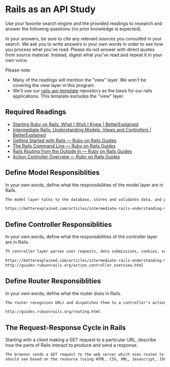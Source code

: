 # Rails as an API Study

Use your favorite search engine and the provided readings to research and answer
the following questions (no prior knowledge is expected).

In your answers, be sure to cite any relevant sources you consulted in your
search. We ask you to write answers in your own words in order to see how you
process what you've read. Please do not answer with direct quotes from source
material. Instead, digest what you've read and repeat it in your own voice.

Please note:

-   Many of the readings will mention the "view" layer. We won't be covering the
    view layer in this program.
-   We'll use our [rails-api-template](https://github.com/ga-wdi-boston/rails-api-template)
    repository as the basis for our rails applications.
    This template excludes the "view" layer.

## Required Readings

-   [Starting Ruby on Rails: What I Wish I Knew | BetterExplained](http://betterexplained.com/articles/starting-ruby-on-rails-what-i-wish-i-knew/)
-   [Intermediate Rails: Understanding Models, Views and Controllers | BetterExplained](http://betterexplained.com/articles/intermediate-rails-understanding-models-views-and-controllers/)
-   [Getting Started with Rails — Ruby on Rails Guides](http://guides.rubyonrails.org/getting_started.html)
-   [The Rails Command Line — Ruby on Rails Guides](http://guides.rubyonrails.org/command_line.html)
-   [Rails Routing from the Outside In — Ruby on Rails Guides](http://guides.rubyonrails.org/routing.html)
-   [Action Controller Overview — Ruby on Rails Guides](http://guides.rubyonrails.org/action_controller_overview.html)

## Define Model Responsiblities

In your own words, define what the responsibilities of the model layer are in
Rails.

```md
The model layer talks to the database, stores and validates data, and performs the business logic. It retrieves the resource being requested from the controller.

https://betterexplained.com/articles/intermediate-rails-understanding-models-views-and-controllers/
```

## Define Controller Responsiblities

In your own words, define what the responsibilities of the controller layer are
in Rails.

```md
Th controller layer parses user requests, data submissions, cookies, sessions and associated “browser stuff”, calls the model layer's methods, and then passes the output of those methods to view along with response body and metadata and send it back to the web server.

https://betterexplained.com/articles/intermediate-rails-understanding-models-views-and-controllers/
http://guides.rubyonrails.org/action_controller_overview.html
```

## Define Router Responsiblities

In your own words, define what the router does in Rails.

```md
The router recognizes URLs and dispatches them to a controller's action. It can also generate paths and URLs, avoiding the need to hardcode strings in your views.

http://guides.rubyonrails.org/routing.html
```

## The Request-Response Cycle in Rails

Starting with a client making a GET request to a particular URL, describe how
the parts of Rails interact to produce and send a response.

```md
The browser sends a GET request to the web server which uses routes to figure out which controller to use. The controller parses the request and asks the model to get the requested resource. The model then communicates with the database and performs the business logic to retrieve that resource and sends it back to the controller. The controller then sends the resource to the view which generates whatever it is the user
should see based on the resource (using HTML, CSS, XML, Javascript, JSON) and then passes it back to the controller. The controller then sends the response body and metadata to the web server which turns it into a valid HTTP response to the user.
```
